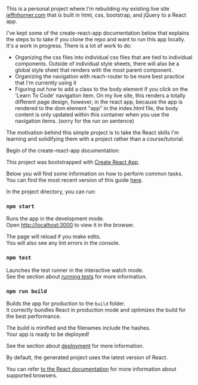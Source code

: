 This is a personal project where I'm rebuilding my existing live site [jeffnhorner.com](https://www.jeffnhorner.com) that is built in html, css, bootstrap, and jQuery to a React app. 

I've kept some of the create-react-app documentation below that explains the steps to to take if you clone the repo and want to run this app locally. It's a work in progress. There is a lot of work to do:

- Organizing the css files into individual css files that are tied to individual components. Outside of individual style sheets, there will also be a global style sheet that renders with the most parent component.
- Organizing the navigation with reach-router to be more best practice that I'm currently using it
- Figuring out how to add a class to the body element if you click on the 'Learn To Code' navigation item. On my live site, this renders a totally different page design, however, in the react app, because the app is rendered to the dom element "app" in the index.html file,  the body content is only updated within this container when you use the navigation items. (sorry for the run on sentence)

The motivation behind this simple project is to take the React skills I'm learning and solidifying them with a project rather than a course/tutorial. 



Begin of the create-react-app documentation:

This project was bootstrapped with [Create React App](https://github.com/facebookincubator/create-react-app).

Below you will find some information on how to perform common tasks.<br>
You can find the most recent version of this guide [here](https://github.com/facebookincubator/create-react-app/blob/master/packages/react-scripts/template/README.md).


In the project directory, you can run:

### `npm start`

Runs the app in the development mode.<br>
Open [http://localhost:3000](http://localhost:3000) to view it in the browser.

The page will reload if you make edits.<br>
You will also see any lint errors in the console.

### `npm test`

Launches the test runner in the interactive watch mode.<br>
See the section about [running tests](#running-tests) for more information.

### `npm run build`

Builds the app for production to the `build` folder.<br>
It correctly bundles React in production mode and optimizes the build for the best performance.

The build is minified and the filenames include the hashes.<br>
Your app is ready to be deployed!

See the section about [deployment](#deployment) for more information.

By default, the generated project uses the latest version of React.

You can refer [to the React documentation](https://reactjs.org/docs/react-dom.html#browser-support) for more information about supported browsers.

